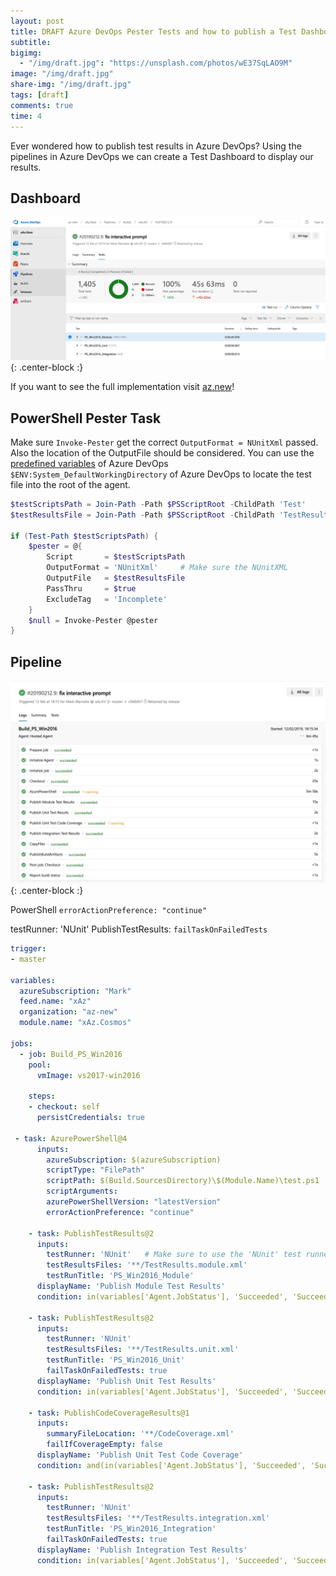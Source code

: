 ```yaml
---
layout: post
title: DRAFT Azure DevOps Pester Tests and how to publish a Test Dashboard
subtitle:
bigimg:
  - "/img/draft.jpg": "https://unsplash.com/photos/wE37SqLAO9M"
image: "/img/draft.jpg"
share-img: "/img/draft.jpg"
tags: [draft]
comments: true
time: 4
---
```


Ever wondered how to publish test results in Azure DevOps?
Using the pipelines in Azure DevOps we can create a Test Dashboard to display our results.

## Dashboard

![Test Results](/img/posts/2000-01-01-Azure-DevOps-Test-Dashboard/test-results.png){: .center-block :}

If you want to see the full implementation visit [az.new](https://dev.azure.com/az-new/xAz.New/_build/results?buildId=71&view=ms.vss-test-web.build-test-results-tab)!

## PowerShell Pester Task

Make sure `Invoke-Pester` get the correct `OutputFormat = NUnitXml` passed.
Also the location of the OutputFile should be considered.
You can use the [predefined variables](https://docs.microsoft.com/en-us/azure/devops/pipelines/build/variables?view=azure-devops&tabs=yaml) of Azure DevOps `$ENV:System_DefaultWorkingDirectory` of Azure DevOps to locate the test file into the root of the agent.

```powershell
$testScriptsPath = Join-Path -Path $PSScriptRoot -ChildPath 'Test'
$testResultsFile = Join-Path -Path $PSScriptRoot -ChildPath 'TestResults.Pester.xml'

if (Test-Path $testScriptsPath) {
    $pester = @{
        Script       = $testScriptsPath
        OutputFormat = 'NUnitXml'     # Make sure the NUnitXML
        OutputFile   = $testResultsFile
        PassThru     = $true
        ExcludeTag   = 'Incomplete'
    }
    $null = Invoke-Pester @pester
}
```

## Pipeline

![Azure DevOps Logs](/img/posts/2000-01-01-Azure-DevOps-Test-Dashboard/azuredevops-logs.jpg){: .center-block :}

PowerShell `errorActionPreference: "continue"`

testRunner: 'NUnit'
PublishTestResults: `failTaskOnFailedTests`

```yaml
trigger:
- master

variables:
  azureSubscription: "Mark"
  feed.name: "xAz"
  organization: "az-new"
  module.name: "xAz.Cosmos"

jobs:
  - job: Build_PS_Win2016
    pool:
      vmImage: vs2017-win2016

    steps:
    - checkout: self
      persistCredentials: true

 - task: AzurePowerShell@4
      inputs:
        azureSubscription: $(azureSubscription)
        scriptType: "FilePath"
        scriptPath: $(Build.SourcesDirectory)\$(Module.Name)\test.ps1
        scriptArguments:
        azurePowerShellVersion: "latestVersion"
        errorActionPreference: "continue"

    - task: PublishTestResults@2
      inputs:
        testRunner: 'NUnit'   # Make sure to use the 'NUnit' test runner
        testResultsFiles: '**/TestResults.module.xml'
        testRunTitle: 'PS_Win2016_Module'
      displayName: 'Publish Module Test Results'
      condition: in(variables['Agent.JobStatus'], 'Succeeded', 'SucceededWithIssues', 'Failed')

    - task: PublishTestResults@2
      inputs:
        testRunner: 'NUnit'
        testResultsFiles: '**/TestResults.unit.xml'
        testRunTitle: 'PS_Win2016_Unit'
        failTaskOnFailedTests: true
      displayName: 'Publish Unit Test Results'
      condition: in(variables['Agent.JobStatus'], 'Succeeded', 'SucceededWithIssues', 'Failed')

    - task: PublishCodeCoverageResults@1
      inputs:
        summaryFileLocation: '**/CodeCoverage.xml'
        failIfCoverageEmpty: false
      displayName: 'Publish Unit Test Code Coverage'
      condition: and(in(variables['Agent.JobStatus'], 'Succeeded', 'SucceededWithIssues', 'Failed'), eq(variables['System.PullRequest.IsFork'], false))

    - task: PublishTestResults@2
      inputs:
        testRunner: 'NUnit'
        testResultsFiles: '**/TestResults.integration.xml'
        testRunTitle: 'PS_Win2016_Integration'
        failTaskOnFailedTests: true
      displayName: 'Publish Integration Test Results'
      condition: in(variables['Agent.JobStatus'], 'Succeeded', 'SucceededWithI
```
